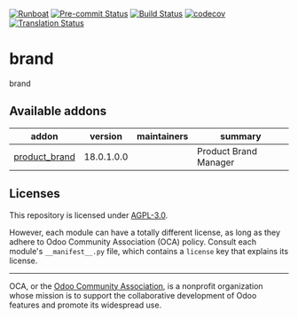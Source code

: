 
[![Runboat](https://img.shields.io/badge/runboat-Try%20me-875A7B.png)](https://runboat.odoo-community.org/builds?repo=OCA/brand&target_branch=18.0)
[![Pre-commit Status](https://github.com/OCA/brand/actions/workflows/pre-commit.yml/badge.svg?branch=18.0)](https://github.com/OCA/brand/actions/workflows/pre-commit.yml?query=branch%3A18.0)
[![Build Status](https://github.com/OCA/brand/actions/workflows/test.yml/badge.svg?branch=18.0)](https://github.com/OCA/brand/actions/workflows/test.yml?query=branch%3A18.0)
[![codecov](https://codecov.io/gh/OCA/brand/branch/18.0/graph/badge.svg)](https://codecov.io/gh/OCA/brand)
[![Translation Status](https://translation.odoo-community.org/widgets/brand-18-0/-/svg-badge.svg)](https://translation.odoo-community.org/engage/brand-18-0/?utm_source=widget)

<!-- /!\ do not modify above this line -->

# brand

brand

<!-- /!\ do not modify below this line -->

<!-- prettier-ignore-start -->

[//]: # (addons)

Available addons
----------------
addon | version | maintainers | summary
--- | --- | --- | ---
[product_brand](product_brand/) | 18.0.1.0.0 |  | Product Brand Manager

[//]: # (end addons)

<!-- prettier-ignore-end -->

## Licenses

This repository is licensed under [AGPL-3.0](LICENSE).

However, each module can have a totally different license, as long as they adhere to Odoo Community Association (OCA)
policy. Consult each module's `__manifest__.py` file, which contains a `license` key
that explains its license.

----
OCA, or the [Odoo Community Association](http://odoo-community.org/), is a nonprofit
organization whose mission is to support the collaborative development of Odoo features
and promote its widespread use.
